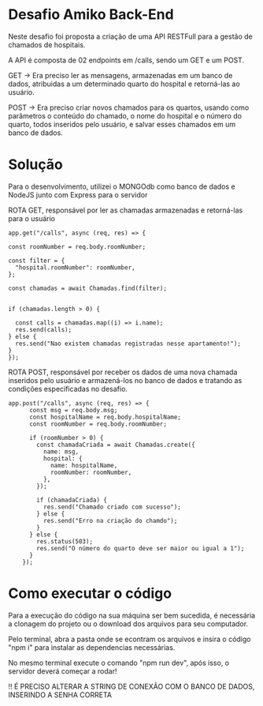 # Desafio Amiko Back-End

Neste desafio foi proposta a criação de uma API RESTFull para a gestão de chamados de hospitais.

A API é composta de 02 endpoints em /calls, sendo um GET e um POST.

GET -> Era preciso ler as mensagens, armazenadas em um banco de dados, atribuidas a um determinado quarto do hospital e retorná-las ao usuário.

POST -> Era preciso criar novos chamados para os quartos, usando como parâmetros o conteúdo do chamado, o nome do hospital e o número do quarto, todos inseridos pelo usuário, e salvar esses chamados em um banco de dados.

# Solução

Para o desenvolvimento, utilizei o MONGOdb como banco de dados e NodeJS junto com Express para o servidor

ROTA GET, responsável por ler as chamadas armazenadas e retorná-las para o usuário

    app.get("/calls", async (req, res) => {
    
    const roomNumber = req.body.roomNumber; 

    const filter = {
      "hospital.roomNumber": roomNumber,  
    };

    const chamadas = await Chamadas.find(filter);


    if (chamadas.length > 0) { 
   
      const calls = chamadas.map((i) => i.name);
      res.send(calls);  
    } else {
      res.send("Nao existem chamadas registradas nesse apartamento!");
    }
    });

    

ROTA POST, responsável por receber os dados de uma nova chamada inseridos pelo usuário e armazená-los no banco de dados e tratando as condições especificadas no desafio.

    app.post("/calls", async (req, res) => {
          const msg = req.body.msg;  
          const hospitalName = req.body.hospitalName; 
          const roomNumber = req.body.roomNumber; 
        
          if (roomNumber > 0) { 
            const chamadaCriada = await Chamadas.create({ 
              name: msg,
              hospital: {
                name: hospitalName,
                roomNumber: roomNumber,
              },
            });
        
            if (chamadaCriada) { 
              res.send("Chamado criado com sucesso");
            } else {
              res.send("Erro na criação do chamdo");
            }
          } else { 
            res.status(503);
            res.send("O número do quarto deve ser maior ou igual a 1");
          }
        });


# Como executar o código

Para a execução do código na sua máquina ser bem sucedida, é necessária a clonagem do projeto ou o download dos arquivos para seu computador.

Pelo terminal, abra a pasta onde se econtram os arquivos e insira o código "npm i" para instalar as dependencias necessárias.

No mesmo terminal execute o comando "npm run dev", após isso, o servidor deverá começar a rodar!

!! É PRECISO ALTERAR A STRING DE CONEXÃO COM O BANCO DE DADOS, INSERINDO A SENHA CORRETA
